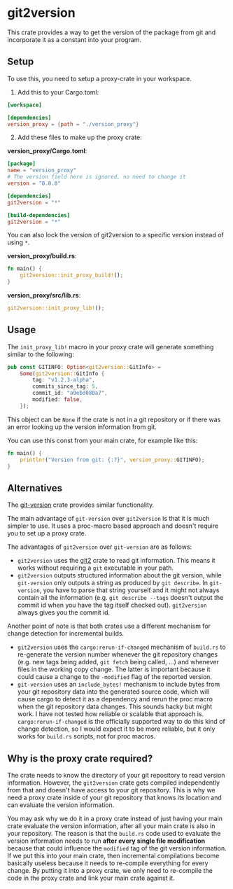 git2version
===============

This crate provides a way to get the version of the package from git and incorporate it as a constant into your program.


Setup
--------------

To use this, you need to setup a proxy-crate in your workspace.

1. Add this to your Cargo.toml:

```toml
[workspace]

[dependencies]
version_proxy = {path = "./version_proxy"}
```

2. Add these files to make up the proxy crate:

**version_proxy/Cargo.toml**:
```toml
[package]
name = "version_proxy"
# The version field here is ignored, no need to change it
version = "0.0.0"

[dependencies]
git2version = "*"

[build-dependencies]
git2version = "*"
```
You can also lock the version of git2version to a specific version instead of using `*`.

**version_proxy/build.rs**:
```rust
fn main() {
    git2version::init_proxy_build!();
}
```

**version_proxy/src/lib.rs**:
```rust
git2version::init_proxy_lib!();
```

Usage
--------------

The `init_proxy_lib!` macro in your proxy crate will generate something similar to the following:
```rust
pub const GITINFO: Option<git2version::GitInfo> =
    Some(git2version::GitInfo {
        tag: "v1.2.3-alpha",
        commits_since_tag: 5,
        commit_id: "a9ebd080a7",
        modified: false,
    });
``` 
This object can be `None` if the crate is not in a git repository or if there was an error looking up the version information from git.

You can use this const from your main crate, for example like this:
```rust
fn main() {
    println!("Version from git: {:?}", version_proxy::GITINFO);
}
```

Alternatives
--------------
The [git-version](https://crates.io/crates/git-version) crate provides similar functionality.

The main advantage of `git-version` over `git2version` is that it is much simpler to use. It uses a proc-macro based approach and doesn't require you to set up a proxy crate.

The advantages of `git2version` over `git-version` are as follows:
* `git2version` uses the [git2](https://crates.io/crates/git2) crate to read git information. This means it works without requiring a `git` executable in your path.
* `git2version` outputs structured information about the git version, while `git-version` only outputs a string as produced by `git describe`.
  In `git-version`, you have to parse that string yourself and it might not always contain all the information (e.g. `git describe --tags` doesn't output the commit id when you have the
  tag itself checked out). `git2version` always gives you the commit id.

Another point of note is that both crates use a different mechanism for change detection for incremental builds.
* `git2version` uses the `cargo:rerun-if-changed` mechanism of `build.rs` to re-generate the version number whenever the git repository changes (e.g. new tags being added, `git fetch` being called, ...)
  and whenever files in the working copy change. The latter is important because it could cause a change to the `-modified` flag of the reported version.
* `git-version` uses an `include_bytes!` mechanism to include bytes from your git repository data into the generated source code, which will cause cargo to detect it as a dependency and rerun the proc macro
  when the git repository data changes. This sounds hacky but might work. I have not tested how reliable or scalable that approach is.
`cargo:rerun-if-changed` is the officially supported way to do this kind of change detection, so I would expect it to be more reliable, but it only works for `build.rs` scripts, not for proc macros.

Why is the proxy crate required?
--------------------------------

The crate needs to know the directory of your git repository to read version information.
However, the `git2version` crate gets compiled independently from that and doesn't have access to your git repository.
This is why we need a proxy crate inside of your git repository that knows its location and can evaluate the version information.

You may ask why we do it in a proxy crate instead of just having your main crate evaluate the version information, after all
your main crate is also in your repository. The reason is that the `build.rs` code used to evaluate the version information
needs to run **after every single file modification** because that could influence the `modified` tag of the git version information.
If we put this into your main crate, then incremental compilations become basically useless because it needs to re-compile everything
for every change. By putting it into a proxy crate, we only need to re-compile the code in the proxy crate and link your main crate
against it. 
